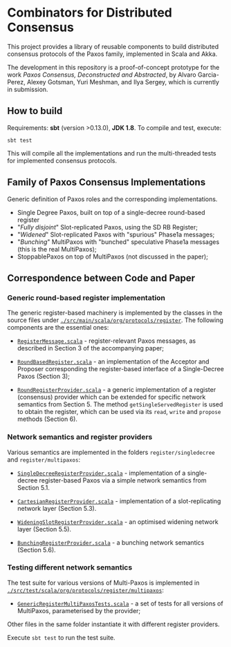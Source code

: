 # Combinators for Distributed Consensus

This project provides a library of reusable components to build
distributed consensus protocols of the Paxos family, implemented in
Scala and Akka.

The development in this repository is a proof-of-concept prototype for
the work _Paxos Consensus, Deconstructed and Abstracted_, by Alvaro
Garcia-Perez, Alexey Gotsman, Yuri Meshman, and Ilya Sergey, which is
currently in submission.

## How to build

Requirements: **sbt** (version >0.13.0), **JDK 1.8**. To compile and test, execute:

```
sbt test 
```

This will compile all the implementations and run the multi-threaded
tests for implemented consensus protocols.

## Family of Paxos Consensus Implementations

Generic definition of Paxos roles and the corresponding implementations. 
  
* Single Degree Paxos, built on top of a single-decree round-based register
* "_Fully disjoint_" Slot-replicated Paxos, using the SD RB Register;
* "_Widened_" Slot-replicated Paxos with "spurious" Phase1a messages;
* "_Bunching_" MultiPaxos with "bunched" speculative Phase1a messages
  (this is the real MultiPaxos);
* StoppablePaxos on top of MultiPaxos (not discussed in the paper);

## Correspondence between Code and Paper

### Generic round-based register implementation

The generic register-based machinery is implemented by the classes in
the source files under [`./src/main/scala/org/protocols/register`](src/main/scala/org/protocols/register). The
following components are the essential ones:

* [`RegisterMessage.scala`](src/main/scala/org/protocols/register/RegisterMessage.scala) - register-relevant Paxos messages, as
  described in Section 3 of the accompanying paper;

* [`RoundBasedRegister.scala`](src/main/scala/org/protocols/register/RoundBasedRegister.scala) - an implementation of the Acceptor and
  Proposer corresponding the register-based interface of a
  Single-Decree Paxos (Section 3);

* [`RoundRegisterProvider.scala`](src/main/scala/org/protocols/register/RoundRegisterProvider.scala) - a generic implementation of a
  register (consensus) provider which can be extended for specific
  network semantics from Section 5. The method
  `getSingleServedRegister` is used to obtain the register, which can
  be used via its `read`, `write` and `propose` methods (Section 6).

### Network semantics and register providers

Various semantics are implemented in the folders `register/singledecree` and
`register/multipaxos`:

* [`SingleDecreeRegisterProvider.scala`](src/main/scala/org/protocols/register/singledecree/SingleDecreeRegisterProvider.scala) - implementation of a
  single-decree register-based Paxos via a simple network semantics
  from Section 5.1.

* [`CartesianRegisterProvider.scala`](src/main/scala/org/protocols/register/multipaxos/CartesianRegisterProvider.scala) - implementation of a slot-replicating network layer (Section 5.3).

* [`WideningSlotRegisterProvider.scala`](src/main/scala/org/protocols/register/multipaxos/WideningSlotRegisterProvider.scala) - an optimised widening network layer (Section 5.5).

* [`BunchingRegisterProvider.scala`](src/main/scala/org/protocols/register/multipaxos/BunchingRegisterProvider.scala) - a bunching network semantics (Section 5.6).

### Testing different network semantics

The test suite for various versions of Multi-Paxos is implemented in
[`./src/test/scala/org/protocols/register/multipaxos`](./src/test/scala/org/protocols/register/multipaxos):

* [`GenericRegisterMultiPaxosTests.scala`](src/test/scala/org/protocols/register/multipaxos/GenericRegisterMultiPaxosTests.scala) - a set of tests for all versions of MultiPaxos, parameterised by the provider;

Other files in the same folder instantiate it with different register
providers.

Execute `sbt test` to run the test suite.

